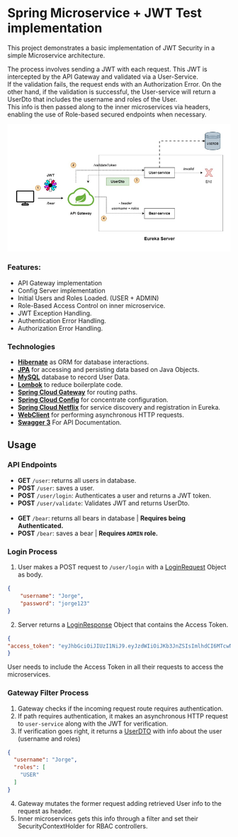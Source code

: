 # Spring Microservice + JWT Test implementation
This project demonstrates a basic implementation of JWT Security in a simple Microservice architecture.

The process involves sending a JWT with each request. This JWT is intercepted by the API Gateway and validated via a User-Service.
<br>
If the validation fails, the request ends with an Authorization Error. On the other hand, if the validation is successful, the User-service will return a UserDto that includes the username and roles of the User.
<br>
This info is then passed along to the inner microservices via headers, enabling the use of Role-based secured endpoints when necessary.

![Flow Diagram](/images/Flow%20Diagram.jpg "Flow diagram")

### Features:
* API Gateway implementation
* Config Server implementation
* Initial Users and Roles Loaded. (USER + ADMIN)
* Role-Based Access Control on inner microservice.
* JWT Exception Handling.
* Authentication Error Handling.
* Authorization Error Handling.

### Technologies
* **[Hibernate](https://hibernate.org)** as ORM for database interactions.
* **[JPA](https://en.wikipedia.org/wiki/Jakarta_Persistence)** for accessing and persisting data based on Java Objects.
* **[MySQL](https://www.mysql.com/)** database to record User Data.
* **[Lombok](https://projectlombok.org/features)** to reduce boilerplate code.
* **[Spring Cloud Gateway](https://spring.io/projects/spring-cloud-gateway)** for routing paths.
* **[Spring Cloud Config](https://docs.spring.io/spring-cloud-config/docs/current/reference/html/)** for concentrate configuration.
* **[Spring Cloud Netflix](https://cloud.spring.io/spring-cloud-netflix/reference/html/)** for service discovery and registration in Eureka.
* **[WebClient](https://docs.spring.io/spring-framework/reference/web/webflux-webclient.html)** for performing asynchronous HTTP requests.
* **[Swagger 3](https://springdoc.org/)** For API Documentation.

## Usage
### API Endpoints
* **GET** `/user`: returns all users in database.
* **POST** `/user`: saves a user.
* **POST** `/user/login`: Authenticates a user and returns a JWT token.
* **POST** `/user/validate`: Validates JWT and returns UserDto.
<br><br>
* **GET** `/bear`: returns all bears in database | **Requires being Authenticated.**
* **POST** `/bear`: saves a bear | **Requires ```ADMIN``` role.**

### Login Process
1. User makes a POST request to `/user/login` with a [LoginRequest](https://github.com/JorgeEnriquez123/JWT-Microservice-Test/blob/main/user-service/src/main/java/com/jorge/userservice/model/dto/LoginRequest.java) Object as body.
```json
{
    "username": "Jorge",
    "password": "jorge123"
}
```
2. Server returns a [LoginResponse](https://github.com/JorgeEnriquez123/JWT-Microservice-Test/blob/main/user-service/src/main/java/com/jorge/userservice/model/dto/LoginResponse.java) Object that contains the Access Token.
```json
{
"access_token": "eyJhbGciOiJIUzI1NiJ9.eyJzdWIiOiJKb3JnZSIsImlhdCI6MTcwNzA2OTg3MCwiZXhwIjoxNzA3MDY5OTMwfQ.GBlPmNFZvekUkqjZUaNhDQeiLG40lwAvs8nfP6yXB9w"
}
```
User needs to include the Access Token in all their requests to access the microservices.

### Gateway Filter Process
1. Gateway checks if the incoming request route requires authentication.
2. If path requires authentication, it makes an asynchronous HTTP request to ```user-service``` along with the JWT for verification.
3. If verification goes right, it returns a [UserDTO](https://github.com/JorgeEnriquez123/JWT-Microservice-Test/blob/main/gateway/src/main/java/com/jorge/gateway/dto/UserDto.java) with info about the user (username and roles)
```json
{
  "username": "Jorge",
  "roles": [
    "USER"
  ]
}
```
4. Gateway mutates the former request adding retrieved User info to the request as header.
5. Inner microservices gets this info through a filter and set their SecurityContextHolder for RBAC controllers.